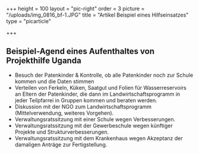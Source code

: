 +++
height = 100
layout = "pic-right"
order = 3
picture = "/uploads/img_0816_bf-1.JPG"
title = "Artikel Beispiel eines Hilfseinsatzes"
type = "picarticle"

+++
## Beispiel-Agend eines Aufenthaltes von Projekthilfe Uganda

* Besuch der Patenkinder & Kontrolle, ob alle Patenkinder noch zur Schule kommen und die Daten stimmen
* Verteilen von Ferkeln, Küken, Saatgut und Folien für Wasserreservoirs an Eltern der Patenkinder, die dann im Landwirtschaftsprogramm in jeder Teilpfarrei in Gruppen kommen und beraten werden.
* Diskussion mit der NGO zum Landwirtschaftsprogramm (Mittelverwendung, weiteres Vorgehen).
* Verwaltungsratssitzung mit einer Schule wegen Verbesserungen.
* Verwaltungsratssitzung mit der Gewerbeschule wegen künftiger Projekte und Strukturverbesserungen.
* Verwaltungsratssitzung mit dem Krankenhaus wegen Akzeptanz der damaligen Anträge zur Fertigstellung.